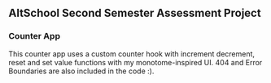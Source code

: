 ## AltSchool Second Semester Assessment Project
### Counter App
This counter app uses a custom counter hook with increment decrement, reset
and set value functions with my monotome-inspired UI. 404 and Error Boundaries
are also included in the code :).
